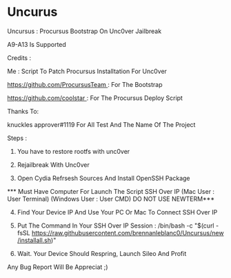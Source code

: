 # Uncurus

Uncursus : Procursus Bootstrap On Unc0ver Jailbreak

A9-A13 Is Supported

Credits :

Me : Script To Patch Procursus Installtation For Unc0ver

https://github.com/ProcursusTeam : For The Bootstrap

https://github.com/coolstar : For The Procursus Deploy Script

Thanks To:

knuckles approver#1119 For All Test And The Name Of The Project

Steps :

1) You have to restore rootfs with unc0ver

2) Rejailbreak With Unc0ver

3) Open Cydia Refrsesh Sources And Install OpenSSH Package

*** Must Have Computer For Launch The Script SSH Over IP  (Mac User : User Terminal) (Windows User : User CMD) DO NOT USE NEWTERM***

4)  Find Your Device IP And Use Your PC Or Mac To Connect SSH Over IP

5) Put The Command In Your SSH Over IP Session : /bin/bash -c "$(curl -fsSL https://raw.githubusercontent.com/brennanleblanc0/Uncursus/new/installall.sh)"

6) Wait. Your Device Should Respring, Launch Sileo And Profit


Any Bug Report Will Be Appreciat ;) 
